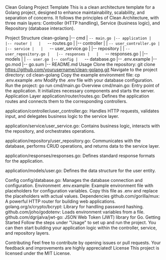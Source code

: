 Clean Golang Project Template
This is a clean architecture template for a Golang project, designed to enhance maintainability, scalability, and separation of concerns. It follows the principles of Clean Architecture, with three main layers: Controller (HTTP handling), Service (business logic), and Repository (database interaction).

Project Structure
clean-golang
|-- cmd
|   `-- main.go
|-- application
|   |-- router
|   |   `-- routes.go
|   |-- controller
|   |   `-- user_controller.go
|   |-- service
|   |   `-- user_service.go
|   |-- repository
|   |   `-- user_repository.go
|   |-- responses
|   |   `-- responses.go
|   |-- models
|   |   `-- user.go
|-- config
|   `-- database.go
|-- .env.example
|-- go.mod
|-- go.sum
|-- README.md
Usage
Clone the repository: git clone https://github.com/yourusername/clean-golang.git
Navigate to the project directory: cd clean-golang
Copy the example environment file: cp .env.example .env
Modify the .env file with your database configuration.
Run the project: go run cmd/main.go
Overview
cmd/main.go: Entry point of the application. It initializes necessary components and starts the server.
Application Layer
application/router/routes.go: Defines the application routes and connects them to the corresponding controllers.

application/controller/user_controller.go: Handles HTTP requests, validates input, and delegates business logic to the service layer.

application/service/user_service.go: Contains business logic, interacts with the repository, and orchestrates operations.

application/repository/user_repository.go: Communicates with the database, performs CRUD operations, and returns data to the service layer.

application/responses/responses.go: Defines standard response formats for the application.

application/models/user.go: Defines the data structure for the user entity.

Config
config/database.go: Manages the database connection and configuration.
Environment
.env.example: Example environment file with placeholders for configuration variables. Copy this file as .env and replace the placeholders with actual values.
Dependencies
github.com/gorilla/mux: A powerful HTTP router for building web applications.
golang.org/x/crypto/bcrypt: Library for handling password hashing.
github.com/joho/godotenv: Loads environment variables from a file.
github.com/dgrijalva/jwt-go: JSON Web Token (JWT) library for Go.
Getting Started
Follow the steps under "Usage" to set up and run the project. You can then start building your application logic within the controller, service, and repository layers.

Contributing
Feel free to contribute by opening issues or pull requests. Your feedback and improvements are highly appreciated!
License
This project is licensed under the MIT License.

